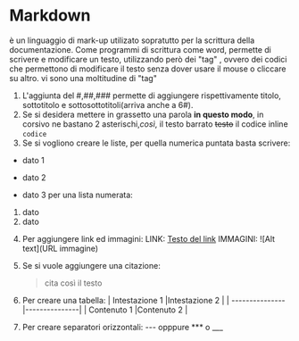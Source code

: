 # Markdown

è un linguaggio di mark-up utilizato sopratutto per la scrittura della documentazione.
Come programmi di scrittura come word, permette di scrivere e modificare un testo, utilizzando però dei "tag" , ovvero dei codici che permettono di modificare il testo senza dover usare il mouse o cliccare su altro.
vi sono una moltitudine di "tag"

1. L'aggiunta del #,##,### permette di aggiungere rispettivamente titolo, sottotitolo e sottosottotitoli(arriva anche a 6#).
2. Se si desidera mettere in grassetto una parola **in questo modo**, in corsivo ne bastano 2 asterischi,_così_, il testo barrato ~~testo~~ il codice inline `codice`
3. Se si vogliono creare le liste, per quella numerica puntata basta scrivere:

- dato 1

* dato 2

- dato 3
  per una lista numerata:

1. dato
2. dato

4) Per aggiungere link ed immagini:
   LINK: [Testo del link](URL)
   IMMAGINI: ![Alt text](URL immagine)

5) Se si vuole aggiungere una citazione:

   > cita così il testo

6) Per creare una tabella:
   | Intestazione 1 |Intestazione 2 |
   | ---------------|---------------|
   | Contenuto 1 |Contenuto 2 |

7) Per creare separatori orizzontali:
   --- opppure \*\*\* o \_\_\_
